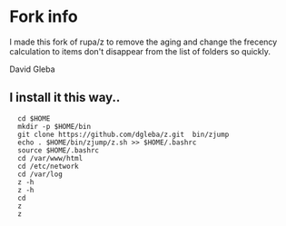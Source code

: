 
# Fork info

I made this fork of rupa/z to remove the aging and change the frecency calculation to items don't disappear from the list of folders so quickly.

David Gleba


## I install it this way..

```
  cd $HOME
  mkdir -p $HOME/bin
  git clone https://github.com/dgleba/z.git  bin/zjump
  echo . $HOME/bin/zjump/z.sh >> $HOME/.bashrc
  source $HOME/.bashrc
  cd /var/www/html
  cd /etc/network
  cd /var/log
  z -h
  z -h
  cd
  z
  z
```
